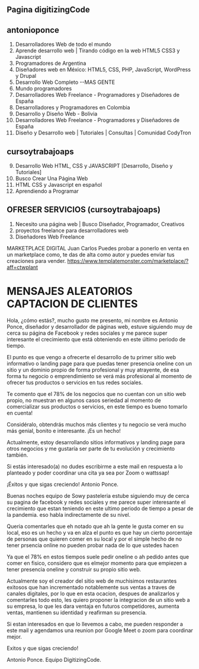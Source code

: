 ## Pagina digitizingCode
## antonioponce
1. Desarrolladores Web de todo el mundo
2. Aprende desarrollo web | Tirando código en la web HTML5 CSS3 y Javascript
3. Programadores de Argentina
4. Diseñadores web en México: HTML5, CSS, PHP, JavaScript, WordPress y Drupal
5. Desarrollo Web Completo --MAS GENTE
6. Mundo programadores 
7. Desarrolladores Web Freelance - Programadores y Diseñadores de España
8. Desarrolladores y Programadores en Colombia
9. Desarrollo y Diseño Web - Bolivia
10. Desarrolladores Web Freelance - Programadores y Diseñadores de España
11. Diseño y Desarrollo web | Tutoriales | Consultas | Comunidad CodyTron



## cursoytrabajoaps
9. Desarrollo Web HTML, CSS y JAVASCRIPT [Desarrollo, Diseño y Tutoriales]
10. Busco Crear Una Página Web
12. HTML CSS y Javascript en español
13. Aprendiendo a Programar


## OFRESER SERVICIOS (cursoytrabajoaps)
1. Necesito una página web | Busco Diseñador, Programador, Creativos
2. proyectos freelance para desarrolladores web
3. Diseñadores Web Freelance






MARKETPLACE DIGITAL
Juan Carlos
Puedes probar a ponerlo en venta en un marketplace como, te das de alta como autor y puedes enviar tus creaciones para vender.
https://www.templatemonster.com/marketplace/?aff=ctwplant




# MENSAJES ALEATORIOS CAPTACION DE CLIENTES

Hola, ¿cómo estás?, mucho gusto me presento, mi nombre es Antonio Ponce, diseñador y desarrollador 
de páginas web, estuve siguiendo muy de cerca su página de Facebook y redes sociales y me 
parece super interesante el crecimiento que está obteniendo en este último periodo de tiempo. 

El punto es que vengo a ofrecerte el desarrollo de tu primer sitio web informativo 
o landing page para que puedas tener presencia oneline con un sitio y un dominio propio
de forma profesional y muy atrayente, de esa forma tu negocio o emprendimiento se verá más 
profesional al momento de ofrecer tus productos o servicios en tus redes sociales.

Te comento que el 78% de los negocios que no cuentan con un sitio web propio, no muestran en 
algunos casos seriedad al momento de comercializar sus productos o servicios, en este tiempo
 es bueno tomarlo en cuenta!

Considéralo, obtendrás muchos más clientes y tu negocio se verá mucho más genial, bonito e interesante. 
¡Es un hecho!

Actualmente, estoy desarrollando sitios informativos y landing page para otros negocios
y me gustaría ser parte de tu evolución y crecimiento también.

Si estás interesado(a) no dudes escribirme a este mail en respuesta a lo planteado
y poder coordinar una cita ya sea por Zoom o wattssap!

¡Éxitos y que sigas creciendo!
Antonio Ponce.







Buenas noches equipo de Sowy pasteleria estube siguiendo muy de cerca su pagina de 
facebook y redes sociales y me parece super interesante el crecimiento que estan teniendo
en este ultimo periodo de tiempo a pesar de la pandemia. eso habla indirectamente de su nivel.

Queria comentarles que eh notado que ah la gente le gusta comer en su local, eso es un hecho y va
en alza el punto es que hay un cierto porcentaje de personas que quieren comer en su local 
y por el simple hecho de no tener prsencia online no pueden probar nada de lo que ustedes hacen 

Ya que el 78% en estos tiempos suele pedir oneline o ah pedido antes que comer en fisico, considero 
que es elmejor momento para que empiezen a tener presencia oneline y construir su propio sitio web.

Actualmente soy el creador del sitio web de muchisimos restaurantes exitosos que han incrementado 
notablemente sus ventas a traves de canales digitales, por lo que en esta ocacion, despues de analizarlos 
y comentarles todo esto, les quiero proponer la integracion de un sitio web a su empresa, lo que
les dara ventaja en futuros competidores, aumenta ventas, mantienen su identidad y reafirman su presencia.

Si estan interesados en que lo llevemos a cabo, me pueden responder a este mail y agendamos una reunion
por Google Meet o zoom para coordinar mejor.

Exitos y que sigas creciendo!

Antonio Ponce.
Equipo DigitizingCode.
      

